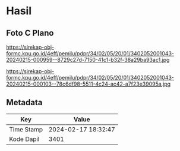 # Hasil

## Foto C Plano

https://sirekap-obj-formc.kpu.go.id/4eff/pemilu/pdpr/34/02/05/20/01/3402052001043-20240215-000959--8729c27d-7150-41c1-b32f-38a29ba93ac1.jpg

https://sirekap-obj-formc.kpu.go.id/4eff/pemilu/pdpr/34/02/05/20/01/3402052001043-20240215-000103--78c6df98-5511-4c24-ac42-a7f23e39095a.jpg


## Metadata

| Key        | Value               |
| ---------- | ------------------- |
| Time Stamp | 2024-02-17 18:32:47 |
| Kode Dapil | 3401                |




